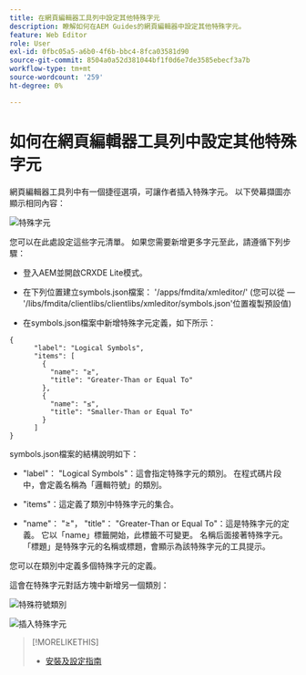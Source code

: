 ```yaml
---
title: 在網頁編輯器工具列中設定其他特殊字元
description: 瞭解如何在AEM Guides的網頁編輯器中設定其他特殊字元。
feature: Web Editor
role: User
exl-id: 0fbc05a5-a6b0-4f6b-bbc4-8fca03581d90
source-git-commit: 8504a0a52d381044bf1f0d6e7de3585ebecf3a7b
workflow-type: tm+mt
source-wordcount: '259'
ht-degree: 0%

---
```


# 如何在網頁編輯器工具列中設定其他特殊字元

網頁編輯器工具列中有一個捷徑選項，可讓作者插入特殊字元。
以下熒幕擷圖亦顯示相同內容：

![特殊字元](assets/special-chars.png)


您可以在此處設定這些字元清單。 如果您需要新增更多字元至此，請遵循下列步驟：

+ 登入AEM並開啟CRXDE Lite模式。

+ 在下列位置建立symbols.json檔案： &#39;/apps/fmdita/xmleditor/&#39; (您可以從 — &#39;/libs/fmdita/clientlibs/clientlibs/xmleditor/symbols.json&#39;位置複製預設值)

+ 在symbols.json檔案中新增特殊字元定義，如下所示：

```
{
      "label": "Logical Symbols",
      "items": [
        {
          "name": "≥",
          "title": "Greater-Than or Equal To"
        },
        {
          "name": "≤",
          "title": "Smaller-Than or Equal To"
        }
      ]
}
```

symbols.json檔案的結構說明如下：

+ &quot;label&quot;： &quot;Logical Symbols&quot;：這會指定特殊字元的類別。 在程式碼片段中，會定義名稱為「邏輯符號」的類別。

+ &quot;items&quot;：這定義了類別中特殊字元的集合。

+ &quot;name&quot;： &quot;≥&quot;， &quot;title&quot;： &quot;Greater-Than or Equal To&quot;：這是特殊字元的定義。 它以「name」標籤開始，此標籤不可變更。 名稱后面接著特殊字元。 「標題」是特殊字元的名稱或標題，會顯示為該特殊字元的工具提示。

您可以在類別中定義多個特殊字元的定義。

這會在特殊字元對話方塊中新增另一個類別：

![特殊符號類別](assets/special-char-category.png)

![插入特殊字元](assets/insert-special-char.png)

>[!MORELIKETHIS]
>
>+ [安裝及設定指南](https://helpx.adobe.com/content/dam/help/en/xml-documentation-solution/3-6/XML-Documentation-for-Adobe-Experience-Manager_Installation-Configuration-Guide_EN.pdf)

